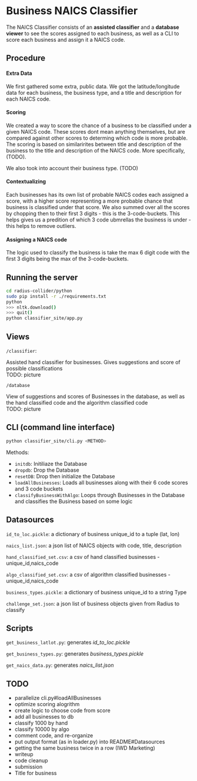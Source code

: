 # Business NAICS Classifier

The NAICS Classifier consists of an **assisted classifier** and a **database viewer** to see the scores assigned to each business, as well as a CLI to score each business and assign it a NAICS code.

## Procedure

#### Extra Data

We first gathered some extra, public data. We got the latitude/longitude data for each business, the business type, and a title and description for each NAICS code.

#### Scoring

We created a way to score the chance of a business to be classified under a given NAICS code. These scores dont mean anything themselves, but are compared against other scores to determing which code is more probable. The scoring is based on similarirites between title and description of the business to the title and description of the NAICS code. More specifically, (TODO).

We also took into account their business type. (TODO)


#### Contextualizing

Each businesses has its own list of probable NAICS codes each assigned a score, with a higher score representing a more probable chance that business is classified under that score. We also summed over all the scores by chopping then to their first 3 digits - this is the 3-code-buckets. This helps gives us a predition of which 3 code ubmrellas the business is under - this helps to remove outliers.

#### Assigning a NAICS code

The logic used to classify the business is take the max 6 digit code with the first 3 digits being the max of the 3-code-buckets.


## Running the server
```bash
cd radius-collider/python
sudo pip install -r ./requirements.txt
python
>>> nltk.download()
>>> quit()
python classifier_site/app.py
```

## Views
`/classifier`:
    
Assisted hand classifier for businesses. Gives suggestions and score of possible classifications  
TODO: picture

`/database`

View of suggestions and scores of Businesses in the database, as well as the hand classified code and the algorithm classified code  
TODO: picture

## CLI (command line interface)
```bash
python classifier_site/cli.py <METHOD>
```
Methods: 
- `initdb`: Initiliaze the Database
- `dropdb`: Drop the Database
- `resetDB`: Drop then initialize the Database
- `loadAllBusinesses`: Loads all businesses along with their 6 code scores and 3 code buckets
- `classifyBusinessWithAlgo`: Loops through Businesses in the Database and classifies the Business based on some logic


## Datasources

`id_to_loc.pickle`: a dictionary of business unique_id to a tuple (lat, lon)

`naics_list.json`: a json list of NAICS objects with code, title, description

`hand_classified_set.csv`: a csv of hand classified businesses - unique_id,naics_code

`algo_classified_set.csv`: a csv of algorithm classified businesses - unique_id,naics_code

`business_types.pickle`: a dictionary of business unique_id to a string Type

`challenge_set.json`: a json list of business objects given from Radius to classify


## Scripts

`get_business_latlot.py`: generates *id_to_loc.pickle*

`get_business_types.py`: generates *business_types.pickle*

`get_naics_data.py`: generates *naics_list.json*


## TODO
- parallelize cli.py#loadAllBusinesses
- optimize scoring alogrithm
- create logic to choose code from score
- add all businesses to db
- classify 1000 by hand
- classify 10000 by algo
- comment code, and re-organize
- put output format (as in loader.py) into README#Datasources
- getting the same business twice in a row (IWD Marketing)
- writeup
- code cleanup
- submission
- Title for business

